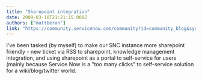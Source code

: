 ```yaml
---
title: "Sharepoint integration"
date: 2009-03-10T21:21:15.000Z
authors: ["mattberan"]
link: "https://community.servicenow.com/community?id=community_blog&sys_id=5faca625dbd0dbc01dcaf3231f9619e5"
---
```

<p>I've been tasked (by myself) to make our SNC instance more sharepoint friendly - new ticket via RSS to sharepoint, knowledge management integration, and using sharepoint as a portal to self-service for users (mainly because Service Now is a "too many clicks" to self-service solution for a wiki/blog/twitter world.</p>